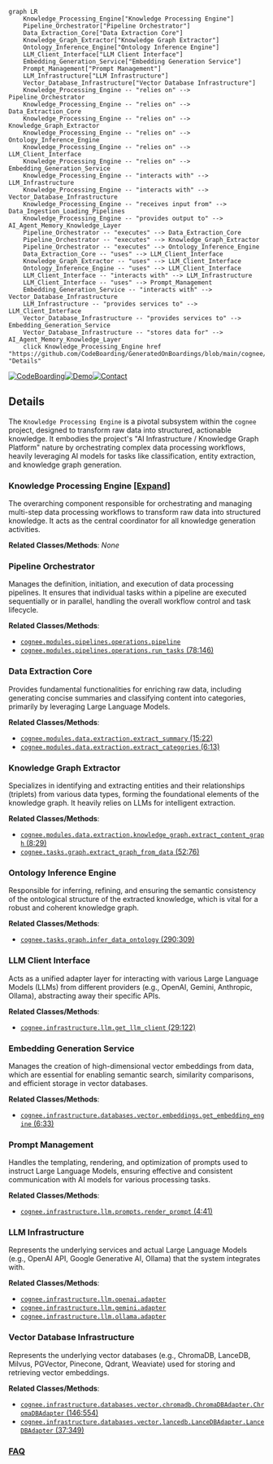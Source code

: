 ```mermaid
graph LR
    Knowledge_Processing_Engine["Knowledge Processing Engine"]
    Pipeline_Orchestrator["Pipeline Orchestrator"]
    Data_Extraction_Core["Data Extraction Core"]
    Knowledge_Graph_Extractor["Knowledge Graph Extractor"]
    Ontology_Inference_Engine["Ontology Inference Engine"]
    LLM_Client_Interface["LLM Client Interface"]
    Embedding_Generation_Service["Embedding Generation Service"]
    Prompt_Management["Prompt Management"]
    LLM_Infrastructure["LLM Infrastructure"]
    Vector_Database_Infrastructure["Vector Database Infrastructure"]
    Knowledge_Processing_Engine -- "relies on" --> Pipeline_Orchestrator
    Knowledge_Processing_Engine -- "relies on" --> Data_Extraction_Core
    Knowledge_Processing_Engine -- "relies on" --> Knowledge_Graph_Extractor
    Knowledge_Processing_Engine -- "relies on" --> Ontology_Inference_Engine
    Knowledge_Processing_Engine -- "relies on" --> LLM_Client_Interface
    Knowledge_Processing_Engine -- "relies on" --> Embedding_Generation_Service
    Knowledge_Processing_Engine -- "interacts with" --> LLM_Infrastructure
    Knowledge_Processing_Engine -- "interacts with" --> Vector_Database_Infrastructure
    Knowledge_Processing_Engine -- "receives input from" --> Data_Ingestion_Loading_Pipelines
    Knowledge_Processing_Engine -- "provides output to" --> AI_Agent_Memory_Knowledge_Layer
    Pipeline_Orchestrator -- "executes" --> Data_Extraction_Core
    Pipeline_Orchestrator -- "executes" --> Knowledge_Graph_Extractor
    Pipeline_Orchestrator -- "executes" --> Ontology_Inference_Engine
    Data_Extraction_Core -- "uses" --> LLM_Client_Interface
    Knowledge_Graph_Extractor -- "uses" --> LLM_Client_Interface
    Ontology_Inference_Engine -- "uses" --> LLM_Client_Interface
    LLM_Client_Interface -- "interacts with" --> LLM_Infrastructure
    LLM_Client_Interface -- "uses" --> Prompt_Management
    Embedding_Generation_Service -- "interacts with" --> Vector_Database_Infrastructure
    LLM_Infrastructure -- "provides services to" --> LLM_Client_Interface
    Vector_Database_Infrastructure -- "provides services to" --> Embedding_Generation_Service
    Vector_Database_Infrastructure -- "stores data for" --> AI_Agent_Memory_Knowledge_Layer
    click Knowledge_Processing_Engine href "https://github.com/CodeBoarding/GeneratedOnBoardings/blob/main/cognee/Knowledge_Processing_Engine.md" "Details"
```

[![CodeBoarding](https://img.shields.io/badge/Generated%20by-CodeBoarding-9cf?style=flat-square)](https://github.com/CodeBoarding/GeneratedOnBoardings)[![Demo](https://img.shields.io/badge/Try%20our-Demo-blue?style=flat-square)](https://www.codeboarding.org/demo)[![Contact](https://img.shields.io/badge/Contact%20us%20-%20contact@codeboarding.org-lightgrey?style=flat-square)](mailto:contact@codeboarding.org)

## Details

The `Knowledge Processing Engine` is a pivotal subsystem within the `cognee` project, designed to transform raw data into structured, actionable knowledge. It embodies the project's "AI Infrastructure / Knowledge Graph Platform" nature by orchestrating complex data processing workflows, heavily leveraging AI models for tasks like classification, entity extraction, and knowledge graph generation.

### Knowledge Processing Engine [[Expand]](./Knowledge_Processing_Engine.md)
The overarching component responsible for orchestrating and managing multi-step data processing workflows to transform raw data into structured knowledge. It acts as the central coordinator for all knowledge generation activities.


**Related Classes/Methods**: _None_

### Pipeline Orchestrator
Manages the definition, initiation, and execution of data processing pipelines. It ensures that individual tasks within a pipeline are executed sequentially or in parallel, handling the overall workflow control and task lifecycle.


**Related Classes/Methods**:

- <a href="https://github.com/topoteretes/cognee/blob/main/cognee/modules/pipelines/operations/pipeline.py" target="_blank" rel="noopener noreferrer">`cognee.modules.pipelines.operations.pipeline`</a>
- <a href="https://github.com/topoteretes/cognee/blob/main/cognee/modules/pipelines/operations/run_tasks.py#L78-L146" target="_blank" rel="noopener noreferrer">`cognee.modules.pipelines.operations.run_tasks` (78:146)</a>


### Data Extraction Core
Provides fundamental functionalities for enriching raw data, including generating concise summaries and classifying content into categories, primarily by leveraging Large Language Models.


**Related Classes/Methods**:

- <a href="https://github.com/topoteretes/cognee/blob/main/cognee/modules/data/extraction/extract_summary.py#L15-L22" target="_blank" rel="noopener noreferrer">`cognee.modules.data.extraction.extract_summary` (15:22)</a>
- <a href="https://github.com/topoteretes/cognee/blob/main/cognee/modules/data/extraction/extract_categories.py#L6-L13" target="_blank" rel="noopener noreferrer">`cognee.modules.data.extraction.extract_categories` (6:13)</a>


### Knowledge Graph Extractor
Specializes in identifying and extracting entities and their relationships (triplets) from various data types, forming the foundational elements of the knowledge graph. It heavily relies on LLMs for intelligent extraction.


**Related Classes/Methods**:

- <a href="https://github.com/topoteretes/cognee/blob/main/cognee/modules/data/extraction/knowledge_graph/extract_content_graph.py#L8-L29" target="_blank" rel="noopener noreferrer">`cognee.modules.data.extraction.knowledge_graph.extract_content_graph` (8:29)</a>
- <a href="https://github.com/topoteretes/cognee/blob/main/cognee/tasks/graph/extract_graph_from_data.py#L52-L76" target="_blank" rel="noopener noreferrer">`cognee.tasks.graph.extract_graph_from_data` (52:76)</a>


### Ontology Inference Engine
Responsible for inferring, refining, and ensuring the semantic consistency of the ontological structure of the extracted knowledge, which is vital for a robust and coherent knowledge graph.


**Related Classes/Methods**:

- <a href="https://github.com/topoteretes/cognee/blob/main/cognee/tasks/graph/infer_data_ontology.py#L290-L309" target="_blank" rel="noopener noreferrer">`cognee.tasks.graph.infer_data_ontology` (290:309)</a>


### LLM Client Interface
Acts as a unified adapter layer for interacting with various Large Language Models (LLMs) from different providers (e.g., OpenAI, Gemini, Anthropic, Ollama), abstracting away their specific APIs.


**Related Classes/Methods**:

- <a href="https://github.com/topoteretes/cognee/blob/main/cognee/infrastructure/llm/get_llm_client.py#L29-L122" target="_blank" rel="noopener noreferrer">`cognee.infrastructure.llm.get_llm_client` (29:122)</a>


### Embedding Generation Service
Manages the creation of high-dimensional vector embeddings from data, which are essential for enabling semantic search, similarity comparisons, and efficient storage in vector databases.


**Related Classes/Methods**:

- <a href="https://github.com/topoteretes/cognee/blob/main/cognee/infrastructure/databases/vector/embeddings/get_embedding_engine.py#L6-L33" target="_blank" rel="noopener noreferrer">`cognee.infrastructure.databases.vector.embeddings.get_embedding_engine` (6:33)</a>


### Prompt Management
Handles the templating, rendering, and optimization of prompts used to instruct Large Language Models, ensuring effective and consistent communication with AI models for various processing tasks.


**Related Classes/Methods**:

- <a href="https://github.com/topoteretes/cognee/blob/main/cognee/infrastructure/llm/prompts/render_prompt.py#L4-L41" target="_blank" rel="noopener noreferrer">`cognee.infrastructure.llm.prompts.render_prompt` (4:41)</a>


### LLM Infrastructure
Represents the underlying services and actual Large Language Models (e.g., OpenAI API, Google Generative AI, Ollama) that the system integrates with.


**Related Classes/Methods**:

- <a href="https://github.com/topoteretes/cognee/blob/main/cognee/infrastructure/llm/openai/adapter.py" target="_blank" rel="noopener noreferrer">`cognee.infrastructure.llm.openai.adapter`</a>
- <a href="https://github.com/topoteretes/cognee/blob/main/cognee/infrastructure/llm/gemini/adapter.py" target="_blank" rel="noopener noreferrer">`cognee.infrastructure.llm.gemini.adapter`</a>
- <a href="https://github.com/topoteretes/cognee/blob/main/cognee/infrastructure/llm/ollama/adapter.py" target="_blank" rel="noopener noreferrer">`cognee.infrastructure.llm.ollama.adapter`</a>


### Vector Database Infrastructure
Represents the underlying vector databases (e.g., ChromaDB, LanceDB, Milvus, PGVector, Pinecone, Qdrant, Weaviate) used for storing and retrieving vector embeddings.


**Related Classes/Methods**:

- <a href="https://github.com/topoteretes/cognee/blob/main/cognee/infrastructure/databases/vector/chromadb/ChromaDBAdapter.py#L146-L554" target="_blank" rel="noopener noreferrer">`cognee.infrastructure.databases.vector.chromadb.ChromaDBAdapter.ChromaDBAdapter` (146:554)</a>
- <a href="https://github.com/topoteretes/cognee/blob/main/cognee/infrastructure/databases/vector/lancedb/LanceDBAdapter.py#L37-L349" target="_blank" rel="noopener noreferrer">`cognee.infrastructure.databases.vector.lancedb.LanceDBAdapter.LanceDBAdapter` (37:349)</a>




### [FAQ](https://github.com/CodeBoarding/GeneratedOnBoardings/tree/main?tab=readme-ov-file#faq)